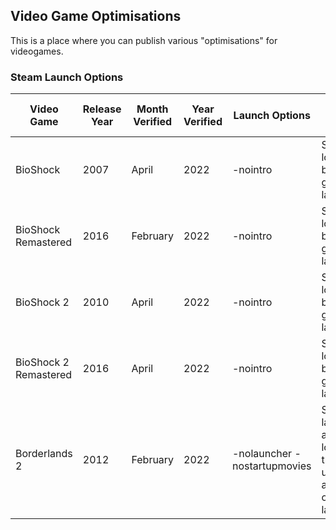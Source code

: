 ## Video Game Optimisations

This is a place where you can publish various "optimisations" for videogames. 

### Steam Launch Options

| **Video Game** | **Release Year** | **Month Verified** | **Year Verified** | **Launch Options** | What does it do? | Notes |
|---------------------|------------------|--------------------|-------------------|--------------------|------------------|-------|
| BioShock | 2007 | April | 2022 | -nointro | Skips logos before game launch. | X |
| BioShock Remastered| 2016 | February | 2022 | -nointro | Skips logos before game launch. | X |
| BioShock 2 | 2010 | April | 2022 | -nointro | Skips logos before game launch. | X |
| BioShock 2 Remastered | 2016 | April | 2022 | -nointro | Skips logos before game launch. | X |
| Borderlands 2 | 2012 | February | 2022 |  -nolauncher -nostartupmovies | Skips launcher and logos that usually appear on launch. | X |
